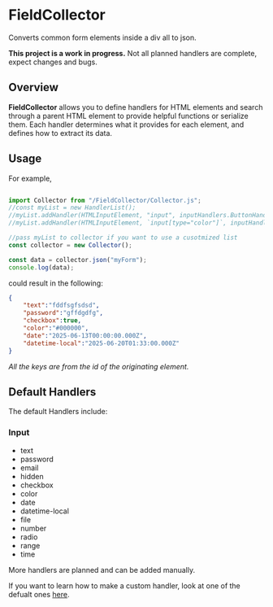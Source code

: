 # FieldCollector
Converts common form elements inside a div all to json.

**This project is a work in progress.**
Not all planned handlers are complete, expect changes and bugs.

## Overview
**FieldCollector** allows you to define handlers for HTML elements and search through a parent HTML element to provide helpful functions or serialize them. Each handler determines what it provides for each element, and defines how to extract its data.

## Usage
For example,

```javascript

import Collector from "/FieldCollector/Collector.js";
//const myList = new HandlerList();
//myList.addHandler(HTMLInputElement, "input", inputHandlers.ButtonHandler);
//myList.addHandler(HTMLInputElement, `input[type="color"]`, inputHandlers.ColorHandler);

//pass myList to collector if you want to use a cusotmized list
const collector = new Collector();

const data = collector.json("myForm");
console.log(data);

```

could result in the following:
```json
{
    "text":"fddfsgfsdsd",
    "password":"gffdgdfg",
    "checkbox":true,
    "color":"#000000",
    "date":"2025-06-13T00:00:00.000Z",
    "datetime-local":"2025-06-20T01:33:00.000Z"
}
```
*All the keys are from the id of the originating element.*

## Default Handlers
The default Handlers include:
### Input
* text
* password
* email
* hidden
* checkbox
* color
* date
* datetime-local
* file
* number
* radio
* range
* time

More handlers are planned and can be added manually.

If you want to learn how to make a custom handler, look at one of the defualt ones [here](https://github.com/KUKHUA/FieldCollector/tree/main/FieldCollector/handlers/input).